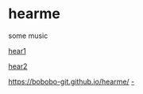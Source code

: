# hearme
some music 

[hear1](https://raw.githubusercontent.com/bobobo-git/hearme/master/music/cuckoo.webm)  

[hear2](https://raw.githubusercontent.com/bobobo-git/hearme/master/music/dance%20of%20the%20cuckoo.webm)    

<https://bobobo-git.github.io/hearme/>    [-](https://bobobo-git.github.io/readme/)
